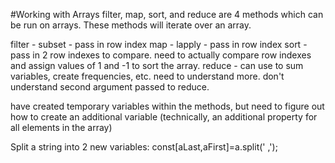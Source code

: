 #Working with Arrays
filter, map, sort, and reduce are 4 methods which can be run on arrays.
These methods will iterate over an array.

filter - subset - pass in row index
map - lapply - pass in row index
sort - pass in 2 row indexes to compare. need to actually compare row indexes and
assign values of 1 and -1 to sort the array.
reduce - can use to sum variables, create frequencies, etc. need to understand more.
don't understand second argument passed to reduce.

have created temporary variables within the methods, but need to figure out how to create
an additional variable (technically, an additional property for all elements in the array)

Split a string into 2 new variables:
const[aLast,aFirst]=a.split(' ,');
